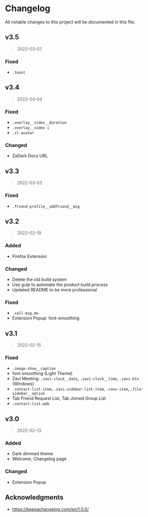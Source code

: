 # Changelog

All notable changes to this project will be documented in this file.

## v3.5

> 2022-03-07

### Fixed
- `.toast`

## v3.4

> 2022-03-04

### Fixed
- `.overlay__video__duration`
- `.overlay__video i`
- `.zl-avatar`

### Changed
- ZaDark Docs URL

## v3.3

> 2022-03-03

### Fixed
- `.friend-profile__addfriend__msg`

## v3.2

> 2022-02-19

### Added
- Firefox Extension

### Changed
- Delete the old build system
- Use gulp to automate the product build process
- Updated README to be more professional

### Fixed
- `.call-msg.me`
- Extension Popup: font-smoothing

## v3.1

> 2022-02-15

### Fixed
- `.image-show__caption`
- font-smoothing (Light Theme)
- Zavi Meeting: `.zavi-clock__date`, `.zavi-clock__time`, `.zavi-btn` (Windows)
- `.contact-list-item`, `.zavi-sidebar-list-item`, `.conv-item`, `.file-sidebar__option`
- Tab Friend Request List, Tab Joined Group List
- `.contact-list.web`

## v3.0

> 2022-02-13

### Added
- Dark dimmed theme
- Welcome, Changelog page

### Changed
- Extension Popup

## Acknowledgments

- https://keepachangelog.com/en/1.0.0/